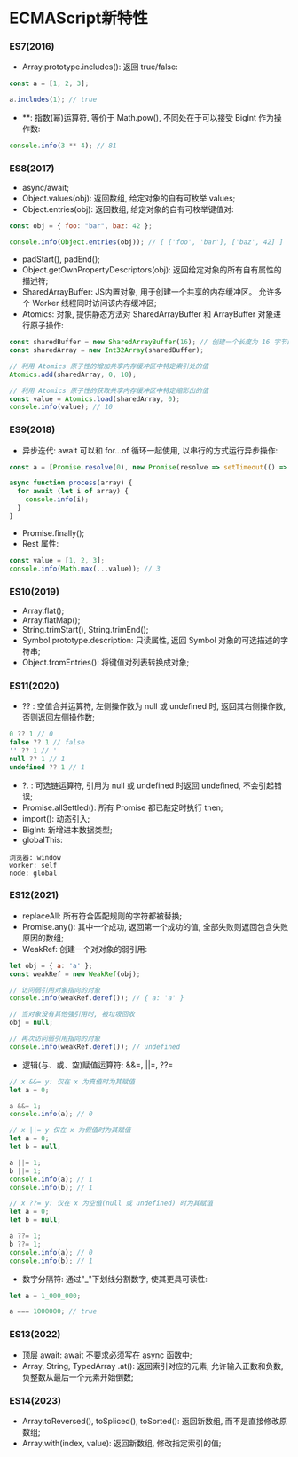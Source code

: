 # ECMAScript新特性
### ES7(2016)
- Array.prototype.includes(): 返回 true/false:
```javascript
const a = [1, 2, 3];

a.includes(1); // true
```

- **: 指数(幂)运算符, 等价于 Math.pow(), 不同处在于可以接受 BigInt 作为操作数:
```javascript
console.info(3 ** 4); // 81
```

### ES8(2017)
- async/await;
- Object.values(obj): 返回数组, 给定对象的自有可枚举 values;
- Object.entries(obj): 返回数组, 给定对象的自有可枚举键值对:
```javascript
const obj = { foo: "bar", baz: 42 };

console.info(Object.entries(obj)); // [ ['foo', 'bar'], ['baz', 42] ]
```
- padStart(), padEnd();
- Object.getOwnPropertyDescriptors(obj): 返回给定对象的所有自有属性的描述符;
- SharedArrayBuffer: JS内置对象, 用于创建一个共享的内存缓冲区。 允许多个 Worker 线程同时访问该内存缓冲区;
- Atomics: 对象, 提供静态方法对 SharedArrayBuffer 和 ArrayBuffer 对象进行原子操作:
```javascript
const sharedBuffer = new SharedArrayBuffer(16); // 创建一个长度为 16 字节的共享内存缓冲区
const sharedArray = new Int32Array(sharedBuffer);

// 利用 Atomics 原子性的增加共享内存缓冲区中特定索引处的值
Atomics.add(sharedArray, 0, 10);

// 利用 Atomics 原子性的获取共享内存缓冲区中特定缩影出的值
const value = Atomics.load(sharedArray, 0);
console.info(value); // 10
```

### ES9(2018)
- 异步迭代: await 可以和 for...of 循环一起使用, 以串行的方式运行异步操作:
```javascript
const a = [Promise.resolve(0), new Promise(resolve => setTimeout(() => {resolve(1)}, 1000))];

async function process(array) {
  for await (let i of array) {
    console.info(i);
  }
}
```
- Promise.finally();
- Rest 属性:
```javascript
const value = [1, 2, 3];
console.info(Math.max(...value)); // 3
```

### ES10(2019)
- Array.flat();
- Array.flatMap();
- String.trimStart(), String.trimEnd();
- Symbol.prototype.description: 只读属性, 返回 Symbol 对象的可选描述的字符串;
- Object.fromEntries(): 将键值对列表转换成对象;

### ES11(2020)
- ?? : 空值合并运算符, 左侧操作数为 null 或 undefined 时, 返回其右侧操作数, 否则返回左侧操作数;
```javascript
0 ?? 1 // 0
false ?? 1 // false
'' ?? 1 // ''
null ?? 1 // 1
undefined ?? 1 // 1
```
- ?. : 可选链运算符, 引用为 null 或 undefined 时返回 undefined, 不会引起错误;
- Promise.allSettled(): 所有 Promise 都已敲定时执行 then;
- import(): 动态引入;
- BigInt: 新增进本数据类型;
- globalThis: 
```
浏览器: window
worker: self
node: global
```

### ES12(2021)
- replaceAll: 所有符合匹配规则的字符都被替换;
- Promise.any(): 其中一个成功, 返回第一个成功的值, 全部失败则返回包含失败原因的数组;
- WeakRef: 创建一个对对象的弱引用:
```javascript
let obj = { a: 'a' };
const weakRef = new WeakRef(obj);

// 访问弱引用对象指向的对象
console.info(weakRef.deref()); // { a: 'a' }

// 当对象没有其他强引用时, 被垃圾回收
obj = null;

// 再次访问弱引用指向的对象
console.info(weakRef.deref()); // undefined
```
- 逻辑(与、或、空)赋值运算符: &&=, ||=, ??=
```javascript
// x &&= y: 仅在 x 为真值时为其赋值
let a = 0;

a &&= 1;
console.info(a); // 0

// x ||= y 仅在 x 为假值时为其赋值
let a = 0;
let b = null;

a ||= 1;
b ||= 1;
console.info(a); // 1
console.info(b); // 1

// x ??= y: 仅在 x 为空值(null 或 undefined) 时为其赋值
let a = 0;
let b = null;

a ??= 1;
b ??= 1;
console.info(a); // 0
console.info(b); // 1
```
- 数字分隔符: 通过"_"下划线分割数字, 使其更具可读性:
```javascript
let a = 1_000_000;

a === 1000000; // true
```

### ES13(2022)
- 顶层 await: await 不要求必须写在 async 函数中;
- Array, String, TypedArray .at(): 返回索引对应的元素, 允许输入正数和负数, 负整数从最后一个元素开始倒数;

### ES14(2023)
- Array.toReversed(), toSpliced(), toSorted(): 返回新数组, 而不是直接修改原数组;
- Array.with(index, value): 返回新数组, 修改指定索引的值;
